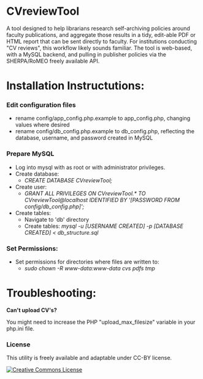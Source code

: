 CVreviewTool
============

<p>A tool designed to help librarians research self-archiving policies around faculty publications, and aggregate those results in a tidy, edit-able PDF or HTML report that can be sent directly to faculty.  For institutions conducting "CV reviews", this workflow likely sounds familiar.   The tool is web-based, with a MySQL backend, and pulling in publisher policies via the SHERPA/RoMEO freely available API.</p>

<h1>Installation Instructutions:</h1>

<h3>Edit configuration files</h3>
<ul>
	<li>rename config/app_config.php.example to app_config.php, changing values where desired</li>
	<li>rename config/db_config.php.example to db_config.php, reflecting the database, username, and password created in MySQL</li>
</ul>

<h3>Prepare MySQL</h3>
<ul>
	<li>Log into mysql with as root or with administrator privileges.</li>
	<li>Create database:
		<ul>			
			<li><em>CREATE DATABASE CVreviewTool;</em></li>
		</ul>
	</li>
	<li>Create user:
		<ul>
			<li><em>GRANT ALL PRIVILEGES ON CVreviewTool.* TO CVreviewTool@localhost IDENTIFIED BY '[PASSWORD FROM config/db_config.php]';</em></li>
		</ul>
	</li>
	<li>Create tables:
		<ul>
			<li>Navigate to 'db' directory</li>
			<li>Create tables: <em>mysql -u [USERNAME CREATED] -p [DATABASE CREATED] < db_structure.sql</em></li>
		</ul>
	</li>
</ul>

<h3>Set Permissions:</h3>
<ul>
	<li>Set permissions for directories where files are written to:
		<ul>
			<li><em>sudo chown -R www-data:www-data cvs pdfs tmp</em></li>
		</ul>
	</li>
</ul>



<h1>Troubleshooting:</h1>

<p><strong>Can't upload CV's?</strong></p>
<p>You might need to increase the PHP "upload_max_filesize" variable in your php.ini file.</p>


<h3>License</h3>
<p>This utility is freely available and adaptable under CC-BY license.</p>
<a rel="license" href="http://creativecommons.org/licenses/by/4.0/"><img alt="Creative Commons License" style="border-width:0" src="http://i.creativecommons.org/l/by/4.0/80x15.png" /></a>


